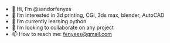 - 👋 Hi, I’m @sandorfenyes
- 👀 I’m interested in 3d printing, CGi, 3ds max, blender, AutoCAD
- 🌱 I’m currently learning python
- 💞️ I’m looking to collaborate on any project 
- 📫 How to reach me: fenyess@gmail.com

<!---
sandorfenyes/sandorfenyes is a ✨ special ✨ repository because its `README.md` (this file) appears on your GitHub profile.
You can click the Preview link to take a look at your changes.
--->
